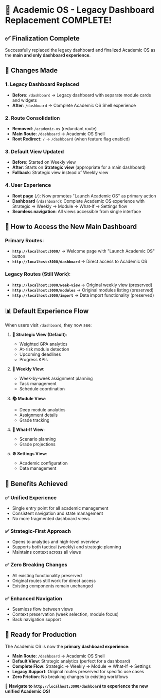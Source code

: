 # 🎉 Academic OS - Legacy Dashboard Replacement COMPLETE!

## ✅ **Finalization Complete**

Successfully replaced the legacy dashboard and finalized Academic OS as the **main and only dashboard experience**.

## 🔄 **Changes Made**

### **1. Legacy Dashboard Replaced**
- **Before**: `/dashboard` → Legacy dashboard with separate module cards and widgets
- **After**: `/dashboard` → Complete Academic OS Shell experience

### **2. Route Consolidation**
- **Removed**: `/academic-os` (redundant route)
- **Main Route**: `/dashboard` → Academic OS Shell
- **Root Redirect**: `/` → `/dashboard` (when feature flag enabled)

### **3. Default View Updated**
- **Before**: Started on Weekly view
- **After**: Starts on **Strategic view** (appropriate for a main dashboard)
- **Fallback**: Strategic view instead of Weekly view

### **4. User Experience**
- **Root page** (`/`): Now promotes "Launch Academic OS" as primary action
- **Dashboard** (`/dashboard`): Complete Academic OS experience with Strategic → Weekly → Module → What-If → Settings flow
- **Seamless navigation**: All views accessible from single interface

## 🚀 **How to Access the New Main Dashboard**

### **Primary Routes:**
- **`http://localhost:3000/`** → Welcome page with "Launch Academic OS" button
- **`http://localhost:3000/dashboard`** → Direct access to Academic OS

### **Legacy Routes (Still Work):**
- **`http://localhost:3000/week-view`** → Original weekly view (preserved)
- **`http://localhost:3000/modules`** → Original modules listing (preserved)
- **`http://localhost:3000/import`** → Data import functionality (preserved)

## 📊 **Default Experience Flow**

When users visit `/dashboard`, they now see:

1. **🎯 Strategic View (Default)**: 
   - Weighted GPA analytics
   - At-risk module detection
   - Upcoming deadlines
   - Progress KPIs

2. **📅 Weekly View**: 
   - Week-by-week assignment planning
   - Task management
   - Schedule coordination

3. **📚 Module View**: 
   - Deep module analytics
   - Assignment details
   - Grade tracking

4. **🔮 What-If View**: 
   - Scenario planning
   - Grade projections

5. **⚙️ Settings View**: 
   - Academic configuration
   - Data management

## 🎯 **Benefits Achieved**

### **✅ Unified Experience**
- Single entry point for all academic management
- Consistent navigation and state management
- No more fragmented dashboard views

### **✅ Strategic-First Approach**  
- Opens to analytics and high-level overview
- Supports both tactical (weekly) and strategic planning
- Maintains context across all views

### **✅ Zero Breaking Changes**
- All existing functionality preserved
- Original routes still work for direct access
- Existing components remain unchanged

### **✅ Enhanced Navigation**
- Seamless flow between views
- Context preservation (week selection, module focus)
- Back navigation support

## 🎉 **Ready for Production**

The Academic OS is now the **primary dashboard experience**:

- **Main Route**: `/dashboard` → Academic OS Shell  
- **Default View**: Strategic analytics (perfect for a dashboard)
- **Complete Flow**: Strategic → Weekly → Module → What-If → Settings
- **Legacy Support**: Original routes preserved for specific use cases
- **Zero Friction**: No breaking changes to existing workflows

**🚀 Navigate to `http://localhost:3000/dashboard` to experience the new unified Academic OS!**
